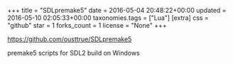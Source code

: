 +++
title = "SDLpremake5"
date = 2016-05-04 20:48:22+00:00
updated = 2016-05-10 02:05:33+00:00
taxonomies.tags = ["Lua"]
[extra]
css = "github"
star = 1
forks_count = 1
license = "None"
+++

<https://github.com/ousttrue/SDLpremake5>

premake5 scripts for SDL2 build on Windows
